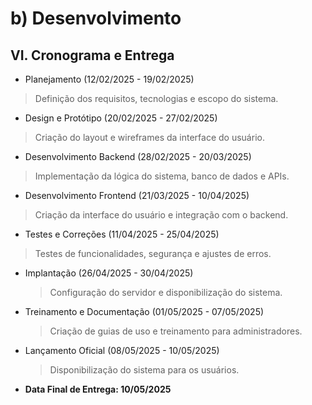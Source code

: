 # b\) Desenvolvimento

## VI\. Cronograma e Entrega

- Planejamento (12/02/2025 - 19/02/2025)

> Definição dos requisitos, tecnologias e escopo do sistema.

- Design e Protótipo (20/02/2025 - 27/02/2025)

> Criação do layout e wireframes da interface do usuário.

- Desenvolvimento Backend (28/02/2025 - 20/03/2025)

> Implementação da lógica do sistema, banco de dados e APIs.

- Desenvolvimento Frontend (21/03/2025 - 10/04/2025)

> Criação da interface do usuário e integração com o backend.

- Testes e Correções (11/04/2025 - 25/04/2025)

> Testes de funcionalidades, segurança e ajustes de erros.

- Implantação (26/04/2025 - 30/04/2025)

  > Configuração do servidor e disponibilização do sistema.

- Treinamento e Documentação (01/05/2025 - 07/05/2025)

  > Criação de guias de uso e treinamento para administradores.

- Lançamento Oficial (08/05/2025 - 10/05/2025)

  > Disponibilização do sistema para os usuários.

- **Data Final de Entrega: 10/05/2025**
